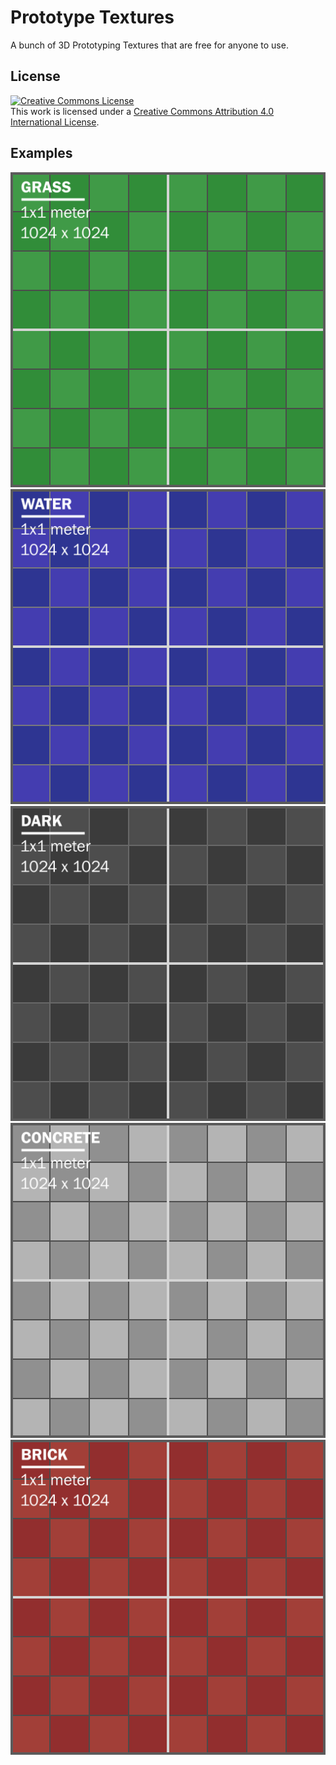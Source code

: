 # Prototype Textures

A bunch of 3D Prototyping Textures that are free for anyone to use.

## License

<a rel="license" href="http://creativecommons.org/licenses/by/4.0/"><img alt="Creative Commons License" style="border-width:0" src="https://i.creativecommons.org/l/by/4.0/88x31.png" /></a><br />This work is licensed under a <a rel="license" href="http://creativecommons.org/licenses/by/4.0/">Creative Commons Attribution 4.0 International License</a>.


## Examples

![Grass](grass.png)
![Water](water.png)
![Dark](dark.png)
![Concrete](concrete.png)
![Brick](brick.png)
